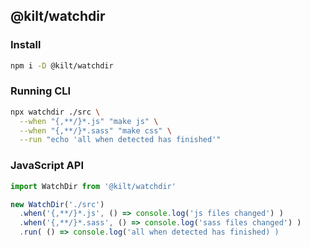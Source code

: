 
## @kilt/watchdir

### Install
``` sh
npm i -D @kilt/watchdir
```

### Running CLI
``` sh
npx watchdir ./src \
  --when "{,**/}*.js" "make js" \
  --when "{,**/}*.sass" "make css" \
  --run "echo 'all when detected has finished'"
```

### JavaScript API
``` js
import WatchDir from '@kilt/watchdir'

new WatchDir('./src')
  .when('{,**/}*.js', () => console.log('js files changed') )
  .when('{,**/}*.sass', () => console.log('sass files changed') )
  .run( () => console.log('all when detected has finished) )

```
